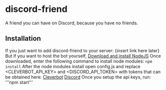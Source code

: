 # discord-friend
A friend you can have on Discord, because you have no friends.

## Installation
  If you just want to add discord-friend to your server: {insert link here later}
  But if you want to host the bot yourself, [Download and install NodeJS](https://nodejs.org/en/download/current/)
  Once downloaded, enter the following command to install node modules:
  ```npm install```
  After the node modules install open config.js and replace <CLEVERBOT_API_KEY> and <DISCORD_API_TOKEN> with tokens that can be obtained here: [Cleverbot]() [Discord]()
  Once you setup the api keys, run:
  '''npm start'''

